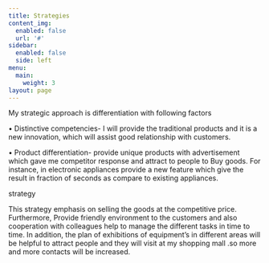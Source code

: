 ```yaml
---
title: Strategies
content_img:
  enabled: false
  url: '#'
sidebar:
  enabled: false
  side: left
menu:
  main:
    weight: 3
layout: page
---
```

  My strategic approach is differentiation with following factors 

•	Distinctive competencies- I will provide the traditional products and it is a new innovation, which will assist good relationship with customers.

•	Product differentiation- provide unique products with advertisement which gave me competitor response and attract to people to Buy goods. For instance, in electronic appliances provide a new feature which give the result in fraction of seconds as compare to existing appliances.

strategy

This strategy emphasis on selling the goods at the competitive price. Furthermore, Provide friendly environment to the customers and also cooperation with colleagues help to manage the different        tasks in time to time. In addition, the plan of exhibitions of equipment’s in different areas will be helpful to attract people and they will visit at my shopping mall .so more and more contacts will be increased.
